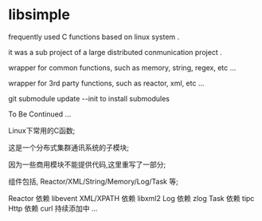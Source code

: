 # libsimple
frequently used C functions based on linux system .

it was a sub project of a large distributed conmunication project .

wrapper for common functions, such as memory, string, regex, etc ...

wrapper for 3rd party functions, such as reactor, xml, etc ...

git submodule update --init to install submodules

To Be Continued ...

Linux下常用的C函数;

这是一个分布式集群通讯系统的子模块;

因为一些商用模块不能提供代码,这里重写了一部分;

组件包括, Reactor/XML/String/Memory/Log/Task 等;

Reactor 依赖 libevent
XML/XPATH 依赖 libxml2
Log 依赖 zlog
Task 依赖 tipc
Http 依赖 curl
持续添加中 ...
